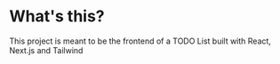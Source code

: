 # What's this?
This project is meant to be the frontend of a TODO List built with React, Next.js and Tailwind
